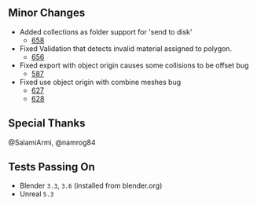 ## Minor Changes
* Added collections as folder support for 'send to disk'
  * [658](https://github.com/EpicGamesExt/BlenderTools/pull/658)
* Fixed Validation that detects invalid material assigned to polygon.
  * [656](https://github.com/EpicGamesExt/BlenderTools/pull/656)
* Fixed export with object origin causes some collisions to be offset bug
  * [587](https://github.com/EpicGamesExt/BlenderTools/issues/587)
* Fixed use object origin with combine meshes bug
  * [627](https://github.com/EpicGamesExt/BlenderTools/issues/627)
  * [628](https://github.com/EpicGamesExt/BlenderTools/issues/628)

## Special Thanks
@SalamiArmi, @namrog84

## Tests Passing On
* Blender `3.3`, `3.6` (installed from blender.org)
* Unreal `5.3`
